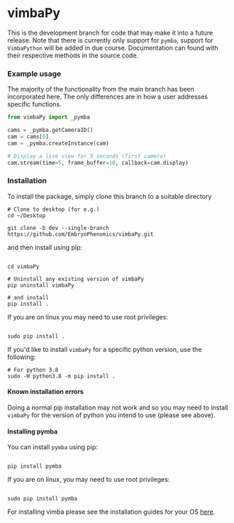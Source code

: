 # vimbaPy

This is the development branch for code that may make it into a future release. Note that there is currently only support for `pymba`, support for `VimbaPython` will be added in due course. Documentation can found with their respective methods in the source code. 

### Example usage

The majority of the functionality from the main branch has been incorporated here. The only differences are in how a user addresses specific functions.

``` python
from vimbaPy import _pymba

cams = _pymba.getCameraID()
cam = cams[0]
cam = _pymba.createInstance(cam) 

# Display a live view for 5 seconds (first camera)
cam.stream(time=5, frame_buffer=10, callback=cam.display)

```

### Installation

To install the package, simply clone this branch to a suitable directory

``` shell
# Clone to desktop (for e.g.)
cd ~/Desktop

git clone -b dev --single-branch https://github.com/EmbryoPhenomics/vimbaPy.git

```
and then install using pip:

``` shell

cd vimbaPy

# Uninstall any existing version of vimbaPy
pip uninstall vimbaPy 

# and install
pip install .

```

If you are on linux you may need to use root privileges:

``` shell

sudo pip install .

```

If you'd like to install `vimbaPy` for a specific python version, use the following:

``` shell
# For python 3.8
sudo -H python3.8 -m pip install .

```
#### Known installation errors

Doing a normal pip installation may not work and so you may need to install `vimbaPy` for the version of python you intend to use (please see above). 

#### Installing pymba 

You can install `pymba` using pip:

``` shell

pip install pymba

```

If you are on linux, you may need to use root privileges:

``` shell 

sudo pip install pymba

```

For installing vimba please see the installation guides for your OS [here](https://www.alliedvision.com/en/products/software.html#c6444).

